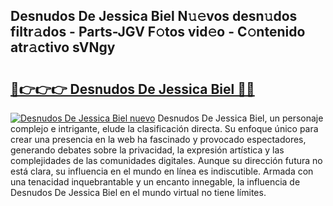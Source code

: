 ## Desnudos De Jessica Biel N𝚞𝚎vos desn𝚞dos filtr𝚊dos - Parts-JGV F𝚘tos vid𝚎o - C𝚘ntenido atr𝚊ctivo sVNgy

# <h2><a href="http://mb9xxc.tromn.icu/?c=Desnudos+De+Jessica+Biel">🔗👉👉👉 Desnudos De Jessica Biel 🔗🔗</a></h2>

[![Desnudos De Jessica Biel nuevo](https://i.imgur.com/pEAQMta.gif)](http://mb9xxc.tromn.icu/?c=Desnudos+De+Jessica+Biel)
Desnudos De Jessica Biel, un personaje complejo e intrigante, elude la clasificación directa. Su enfoque único para crear una presencia en la web ha fascinado y provocado espectadores, generando debates sobre la privacidad, la expresión artística y las complejidades de las comunidades digitales. Aunque su dirección futura no está clara, su influencia en el mundo en línea es indiscutible. Armada con una tenacidad inquebrantable y un encanto innegable, la influencia de Desnudos De Jessica Biel en el mundo virtual no tiene límites.
